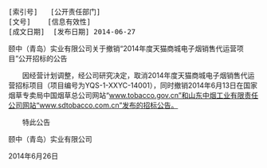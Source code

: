 <pre>
[索引号]	[公开责任部门]
[文号]	[信息有效性]
[成文日期]	[发布日期] 2014-06-27
</pre>

颐中（青岛）实业有限公司关于撤销“2014年度天猫商城电子烟销售代运营项目”公开招标的公告

　　因经营计划调整，经公司研究决定，取消2014年度天猫商城电子烟销售代运营招标项目（项目编号为YQS-1-XXYC-14001），同时撤销2014年6月13日在国家烟草专卖局中国烟草总公司网站“www.tobacco.gov.cn”和山东中烟工业有限责任公司网站“www.sdtobacco.com.cn”发布的招标公告。

　　特此公告

 

颐中（青岛）实业有限公司

2014年6月26日

 